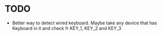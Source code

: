 # TODO

- Better way to detect wired keyboard. Maybe take any device that has Keyboard in it and check fr KEY_1, KEY_2 and KEY_3
